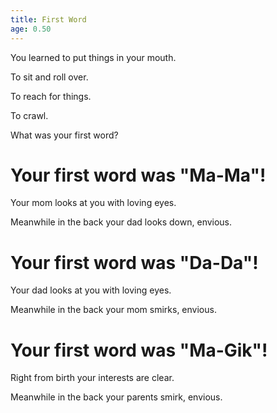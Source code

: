 ```yaml
---
title: First Word
age: 0.50
---
```


You learned to put things in your mouth. <Mod stat="PER"></Mod>

To sit and roll over. <Mod stat="STR"></Mod>

To reach for things. <Mod stat="DEX"></Mod>

To crawl. <Mod stat="QUI"></Mod>

<Prompt> What was your first word?</Prompt>

<Choice title="Ma-Ma">

# Your first word was "Ma-Ma"!
Your mom looks at you with loving eyes. <Mod person="mom" value="5"></Mod>
    
Meanwhile in the back your dad looks down, envious. <Mod person="dad" value="-5"></Mod>
    
</Choice>
<Choice title="Da-Da">

# Your first word was "Da-Da"!
Your dad looks at you with loving eyes.  <Mod person="mom" value="5"></Mod>

Meanwhile in the back your mom smirks, envious. <Mod person="dad" value="-5"></Mod>

</Choice>
<Choice title="Ma-Gik">

# Your first word was "Ma-Gik"!
Right from birth your interests are clear.    <Mod skill="Arcana"></Mod>

Meanwhile in the back your parents smirk, envious. <Mod person="dad" value="-5"></Mod> <Mod person="mom" value="-5"></Mod>

</Choice>
